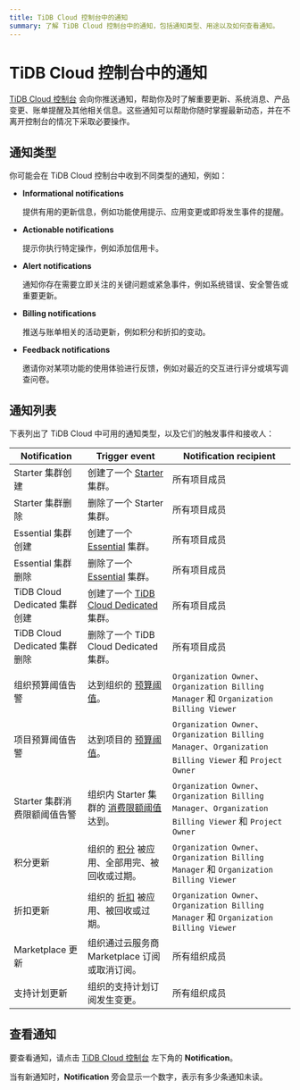 ```yaml
---
title: TiDB Cloud 控制台中的通知
summary: 了解 TiDB Cloud 控制台中的通知，包括通知类型、用途以及如何查看通知。
---
```


# TiDB Cloud 控制台中的通知

[TiDB Cloud 控制台](https://tidbcloud.com/) 会向你推送通知，帮助你及时了解重要更新、系统消息、产品变更、账单提醒及其他相关信息。这些通知可以帮助你随时掌握最新动态，并在不离开控制台的情况下采取必要操作。

## 通知类型

你可能会在 TiDB Cloud 控制台中收到不同类型的通知，例如：

- **Informational notifications**

    提供有用的更新信息，例如功能使用提示、应用变更或即将发生事件的提醒。

- **Actionable notifications**

    提示你执行特定操作，例如添加信用卡。

- **Alert notifications**

    通知你存在需要立即关注的关键问题或紧急事件，例如系统错误、安全警告或重要更新。

- **Billing notifications**

    推送与账单相关的活动更新，例如积分和折扣的变动。

- **Feedback notifications**

    邀请你对某项功能的使用体验进行反馈，例如对最近的交互进行评分或填写调查问卷。

## 通知列表

下表列出了 TiDB Cloud 中可用的通知类型，以及它们的触发事件和接收人：

| Notification | Trigger event | Notification recipient |
| --- | --- | --- |
| Starter 集群创建 | 创建了一个 [Starter](/tidb-cloud/select-cluster-tier.md#tidb-cloud-serverless) 集群。 | 所有项目成员 |
| Starter 集群删除 | 删除了一个 Starter 集群。 | 所有项目成员 |
| Essential 集群创建 | 创建了一个 [Essential](/tidb-cloud/select-cluster-tier.md#essential) 集群。 | 所有项目成员 |
| Essential 集群删除 | 删除了一个 [Essential](/tidb-cloud/select-cluster-tier.md#essential) 集群。 | 所有项目成员 |
| TiDB Cloud Dedicated 集群创建 | 创建了一个 [TiDB Cloud Dedicated](/tidb-cloud/select-cluster-tier.md#tidb-cloud-dedicated) 集群。 | 所有项目成员 |
| TiDB Cloud Dedicated 集群删除 | 删除了一个 TiDB Cloud Dedicated 集群。 | 所有项目成员 |
| 组织预算阈值告警 | 达到组织的 [预算阈值](/tidb-cloud/tidb-cloud-budget.md)。 | `Organization Owner`、`Organization Billing Manager` 和 `Organization Billing Viewer` |
| 项目预算阈值告警 | 达到项目的 [预算阈值](/tidb-cloud/tidb-cloud-budget.md)。 | `Organization Owner`、`Organization Billing Manager`、`Organization Billing Viewer` 和 `Project Owner` |
| Starter 集群消费限额阈值告警 | 组织内 Starter 集群的 [消费限额阈值](/tidb-cloud/manage-serverless-spend-limit.md) 达到。 | `Organization Owner`、`Organization Billing Manager`、`Organization Billing Viewer` 和 `Project Owner` |
| 积分更新 | 组织的 [积分](/tidb-cloud/tidb-cloud-billing.md#credits) 被应用、全部用完、被回收或过期。 | `Organization Owner`、`Organization Billing Manager` 和 `Organization Billing Viewer` |
| 折扣更新 | 组织的 [折扣](/tidb-cloud/tidb-cloud-billing.md#discounts) 被应用、被回收或过期。 | `Organization Owner`、`Organization Billing Manager` 和 `Organization Billing Viewer` |
| Marketplace 更新 | 组织通过云服务商 Marketplace 订阅或取消订阅。 | 所有组织成员 |
| 支持计划更新 | 组织的支持计划订阅发生变更。 | 所有组织成员 |

## 查看通知

要查看通知，请点击 [TiDB Cloud 控制台](https://tidbcloud.com/) 左下角的 **Notification**。

当有新通知时，**Notification** 旁会显示一个数字，表示有多少条通知未读。